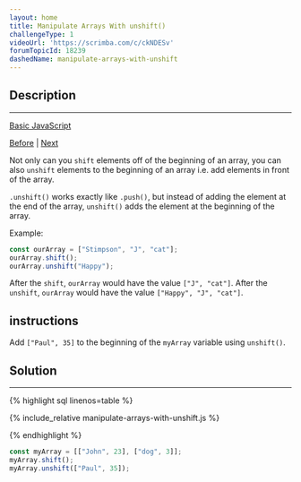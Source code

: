 ```yaml
---
layout: home
title: Manipulate Arrays With unshift()
challengeType: 1
videoUrl: 'https://scrimba.com/c/ckNDESv'
forumTopicId: 18239
dashedName: manipulate-arrays-with-unshift
---
```


<div class="row">
<div class="columnStmt" markdown="1">

## Description
------

[Basic JavaScript](./README.md) 

[Before](./manipulate-arrays-with-shift.md)  | [Next](./shopping-list.md) 

Not only can you `shift` elements off of the beginning of an array, you can also `unshift` elements to the beginning of an array i.e. add elements in front of the array.

`.unshift()` works exactly like `.push()`, but instead of adding the element at the end of the array, `unshift()` adds the element at the beginning of the array.

Example:

```js
const ourArray = ["Stimpson", "J", "cat"];
ourArray.shift();
ourArray.unshift("Happy");
```

After the `shift`, `ourArray` would have the value `["J", "cat"]`. After the `unshift`, `ourArray` would have the value `["Happy", "J", "cat"]`.

##  instructions 

Add `["Paul", 35]` to the beginning of the `myArray` variable using `unshift()`.

</div>
<div class="columnSol" markdown="1">

## Solution
------

{% highlight sql linenos=table %}

{% include_relative manipulate-arrays-with-unshift.js %}

{% endhighlight %}

</div>
</div>




```js
const myArray = [["John", 23], ["dog", 3]];
myArray.shift();
myArray.unshift(["Paul", 35]);
```
